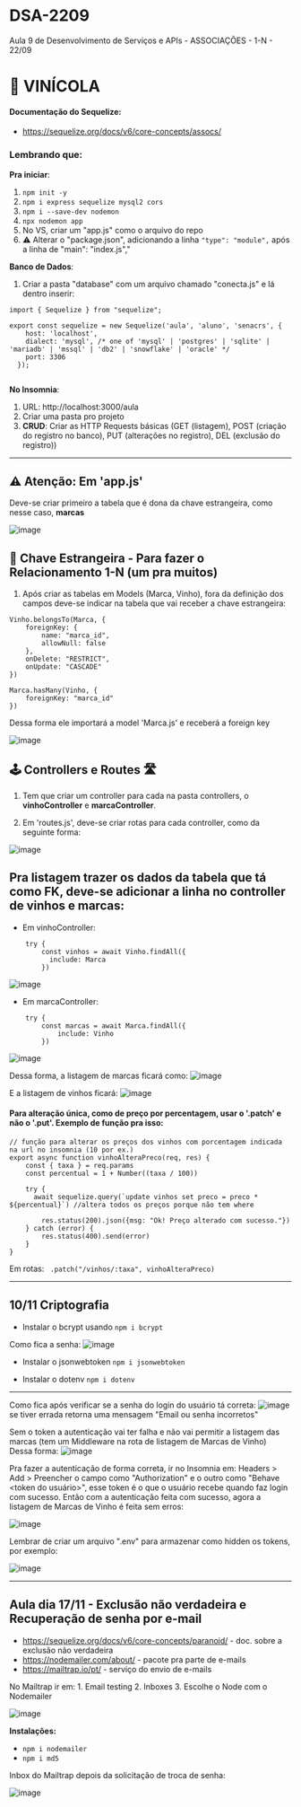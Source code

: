 # DSA-2209
Aula 9 de Desenvolvimento de Serviços e APIs - ASSOCIAÇÕES - 1-N - 22/09

# 🍷 VINÍCOLA

#### Documentação do Sequelize: 
+ https://sequelize.org/docs/v6/core-concepts/assocs/

### Lembrando que:

**Pra iniciar**:
1. `` npm init -y ``
2. `` npm i express sequelize mysql2 cors ``
3. `` npm i --save-dev nodemon ``
4. `` npx nodemon app ``
5. No VS, criar um "app.js" como o arquivo do repo
6. ⚠️ Alterar o "package.json", adicionando a linha `` "type": "module", `` após a linha de "main": "index.js","

**Banco de Dados**:
1. Criar a pasta "database" com um arquivo chamado "conecta.js" e lá dentro inserir:

```
import { Sequelize } from "sequelize";

export const sequelize = new Sequelize('aula', 'aluno', 'senacrs', {
    host: 'localhost',
    dialect: 'mysql', /* one of 'mysql' | 'postgres' | 'sqlite' | 'mariadb' | 'mssql' | 'db2' | 'snowflake' | 'oracle' */
    port: 3306 
  });
  
````

**No Insomnia**:
1. URL: http://localhost:3000/aula
2. Criar uma pasta pro projeto
3. **CRUD**: Criar as HTTP Requests básicas (GET (listagem), POST (criação do registro no banco), PUT (alterações no registro), DEL (exclusão do registro))

----

## ⚠️ Atenção: Em 'app.js'

Deve-se criar primeiro a tabela que é dona da chave estrangeira, como nesse caso, **marcas**

![image](https://github.com/CarolinaSFreitas/DSA-2209/assets/99994934/9260e37d-9ac4-4e0a-97f3-e9186c595143)

## 🔑 Chave Estrangeira - Para fazer o Relacionamento 1-N (um pra muitos)

1. Após criar as tabelas em Models (Marca, Vinho), fora da definição dos campos deve-se indicar na tabela que vai receber a chave estrangeira:

````
Vinho.belongsTo(Marca, {
    foreignKey: {
        name: "marca_id",
        allowNull: false
    },
    onDelete: "RESTRICT",
    onUpdate: "CASCADE"
})

Marca.hasMany(Vinho, {
    foreignKey: "marca_id"
})
````

Dessa forma ele importará a model 'Marca.js' e receberá a foreign key 

![image](https://github.com/CarolinaSFreitas/DSA-2209/assets/99994934/3f3d3c10-3e58-4c35-841f-08f65bd8cd71)

## 🕹️ Controllers e Routes 🛣️

1. Tem que criar um controller para cada na pasta controllers, o **vinhoController** e **marcaController**.

2. Em 'routes.js', deve-se criar rotas para cada controller, como da seguinte forma: 

![image](https://github.com/CarolinaSFreitas/DSA-2209/assets/99994934/5fe2d46b-f6eb-4755-8439-c715a17efaca)

## Pra listagem trazer os dados da tabela que tá como FK, deve-se adicionar a linha no controller de vinhos e marcas:

+ Em vinhoController:

````
    try {
        const vinhos = await Vinho.findAll({
          include: Marca
        })
````

![image](https://github.com/CarolinaSFreitas/DSA-2209/assets/99994934/f88cd9ab-3345-4997-9720-4af8a8510e85)

+ Em marcaController:

````
    try {
        const marcas = await Marca.findAll({
            include: Vinho
        })
````

![image](https://github.com/CarolinaSFreitas/DSA-2209/assets/99994934/7969d0c6-68a3-45e1-a038-fc4bbee479d9)

Dessa forma, a listagem de marcas ficará como: 
![image](https://github.com/CarolinaSFreitas/DSA-2209/assets/99994934/9450379c-57a0-450b-854e-61896f563393)

E a listagem de vinhos ficará:
![image](https://github.com/CarolinaSFreitas/DSA-2209/assets/99994934/613cc010-1abf-4653-8be2-baba16f607dd)

#### Para alteração única, como de preço por percentagem, usar o '.patch' e não o '.put'. Exemplo de função pra isso: 

````
// função para alterar os preços dos vinhos com porcentagem indicada na url no insomnia (10 por ex.)
export async function vinhoAlteraPreco(req, res) {
    const { taxa } = req.params
    const percentual = 1 + Number((taxa / 100))

    try {
      await sequelize.query(`update vinhos set preco = preco * ${percentual}`) //altera todos os preços porque não tem where

        res.status(200).json({msg: "Ok! Preço alterado com sucesso."})
    } catch (error) {
        res.status(400).send(error)
    }
}
````

Em rotas: ``  .patch("/vinhos/:taxa", vinhoAlteraPreco) `` 


----

## 10/11 Criptografia 

+ Instalar o bcrypt usando `` npm i bcrypt ``

Como fica a senha:
  ![image](https://github.com/CarolinaSFreitas/api-vinicola-dsa-2209/assets/99994934/f8285f0d-4cb3-4a4f-83b5-49fd9e75651b)

+ Instalar o jsonwebtoken ``npm i jsonwebtoken``

+ Instalar o dotenv `` npm i dotenv ``

----

Como fica após verificar se a senha do login do usuário tá correta: 
![image](https://github.com/CarolinaSFreitas/api-vinicola_dsa/assets/99994934/0e4a1044-486c-40fc-bef3-27f078fc96b5)
se tiver errada retorna uma mensagem "Email ou senha incorretos"

Sem o token a autenticação vai ter falha e não vai permitir a listagem das marcas (tem um Middleware na rota de listagem de Marcas de Vinho)
Dessa forma:
![image](https://github.com/CarolinaSFreitas/api-vinicola_dsa/assets/99994934/df81c2c0-88dc-466c-b03d-aaec5bfed2d1)

Pra fazer a autenticação de forma correta, ir no Insomnia em: Headers > Add > Preencher o campo como "Authorization" e o outro como "Behave <token do usuário>", esse token é o que o usuário recebe quando faz login com sucesso. Então com a autenticação feita com sucesso, agora a listagem de Marcas de Vinho é feita sem erros:

![image](https://github.com/CarolinaSFreitas/api-vinicola_dsa/assets/99994934/61355076-2ad9-4b66-aeba-3f7251b0c4f9)

Lembrar de criar um arquivo ".env" para armazenar como hidden os tokens, por exemplo:

![image](https://github.com/CarolinaSFreitas/api-vinicola_dsa/assets/99994934/b1ae37cc-ec58-4c7c-82ff-de64382e2a35)

----

## Aula dia 17/11 - Exclusão não verdadeira e Recuperação de senha por e-mail

+ https://sequelize.org/docs/v6/core-concepts/paranoid/ - doc. sobre a exclusão não verdadeira
+ https://nodemailer.com/about/ - pacote pra parte de e-mails
+ https://mailtrap.io/pt/ - serviço do envio de e-mails


No Mailtrap ir em:
    1. Email testing
    2. Inboxes
    3. Escolhe o Node com o Nodemailer
    
![image](https://github.com/CarolinaSFreitas/api-vinicola_dsa/assets/99994934/b40f0a6d-da98-41c4-ab5e-fa15fa2a068d)

**Instalações:**
+ `` npm i nodemailer ``
+ `` npm i md5 ``

Inbox do Mailtrap depois da solicitação de troca de senha:

![image](https://github.com/CarolinaSFreitas/api-vinicola_dsa/assets/99994934/2d43ceac-c54e-4a0d-8d38-74615c05b5e7)


